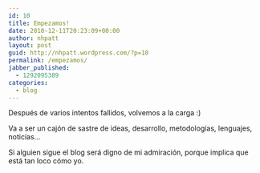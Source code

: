 ```yaml
---
id: 10
title: Empezamos!
date: 2010-12-11T20:23:09+00:00
author: nhpatt
layout: post
guid: http://nhpatt.wordpress.com/?p=10
permalink: /empezamos/
jabber_published:
  - 1292095389
categories:
  - blog
---
```

Después de varios intentos fallidos, volvemos a la carga :)

Va a ser un cajón de sastre de ideas, desarrollo, metodologías, lenguajes, noticias&#8230;

Si alguien sigue el blog será digno de mi admiración, porque implica que está tan loco cómo yo.